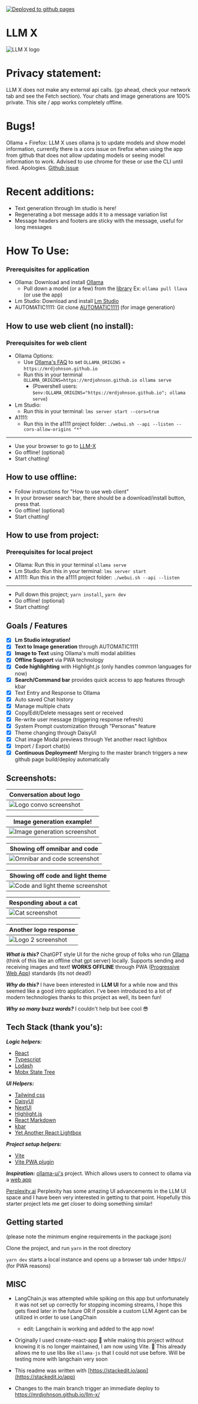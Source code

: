 [![Deployed to github pages](https://github.com/mrdjohnson/llm-x/actions/workflows/deploy_to_gh_pages.yml/badge.svg)](https://github.com/mrdjohnson/llm-x/actions/workflows/deploy_to_gh_pages.yml)

# LLM X

![LLM X logo](https://raw.githubusercontent.com/mrdjohnson/llm-X/main/public/LLMX.png)

# Privacy statement:

LLM X does not make any external api calls. (go ahead, check your network tab and see the Fetch section). Your chats and image generations are 100% private. This site / app works completely offline.

# Bugs!

Ollama + Firefox: LLM X uses ollama js to update models and show model information, currently there is a cors issue on firefox when using the app from github that does not allow updating models or seeing model information to work. Advised to use chrome for these or use the CLI until fixed. Apologies. [Github issue](https://github.com/ollama/ollama-js/issues/80)

# Recent additions:

- Text generation through lm studio is here! 
- Regenerating a bot message adds it to a message variation list
- Message headers and footers are sticky with the message, useful for long messages

# How To Use:

### Prerequisites for application

- Ollama: Download and install [Ollama](https://ollama.com/)
  - Pull down a model (or a few) from the [library](https://ollama.com/library) Ex: `ollama pull llava` (or use the app)
- Lm Studio:  Download and install [Lm Studio](https://lmstudio.ai/)
- AUTOMATIC1111: Git clone [AUTOMATIC1111](https://github.com/AUTOMATIC1111/stable-diffusion-webui?tab=readme-ov-file#installation-and-running) (for image generation)

## How to use web client (no install):

### Prerequisites for web client
- Ollama Options: 
  - Use [Ollama's FAQ](https://github.com/ollama/ollama/blob/main/docs/faq.md#how-do-i-configure-ollama-server) to set `OLLAMA_ORIGINS` = `https://mrdjohnson.github.io`
  - Run this in your terminal `OLLAMA_ORIGINS=https://mrdjohnson.github.io ollama serve`
    - (Powershell users: `$env:OLLAMA_ORIGINS="https://mrdjohnson.github.io"; ollama serve`)
- Lm Studio:
  - Run this in your terminal: `lms server start --cors=true`
- A1111: 
  - Run this in the a1111 project folder: `./webui.sh --api --listen --cors-allow-origins "*"` 
---
- Use your browser to go to [LLM-X](https://mrdjohnson.github.io/llm-x/)
- Go offline! (optional)
- Start chatting!

## How to use offline:

- Follow instructions for "How to use web client"
- In your browser search bar, there should be a download/install button, press that.
- Go offline! (optional)
- Start chatting!

## How to use from project:

### Prerequisites for local project
- Ollama: Run this in your terminal `ollama serve`
- Lm Studio: Run this in your terminal: `lms server start`
- A1111: Run this in the a1111 project folder: `./webui.sh --api --listen` 
---

- Pull down this project; `yarn install`, `yarn dev`
- Go offline! (optional)
- Start chatting!

## Goals / Features

- [x] **Lm Studio integration!**
- [x] **Text to Image generation** through AUTOMATIC1111
- [x] **Image to Text** using Ollama's multi modal abilities
- [x] **Offline Support** via PWA technology
- [x] **Code highlighting** with Highlight.js (only handles common languages for now)
- [x] **Search/Command bar** provides quick access to app features through kbar
- [x] Text Entry and Response to Ollama
- [x] Auto saved Chat history
- [x] Manage multiple chats
- [x] Copy/Edit/Delete messages sent or received
- [x] Re-write user message (triggering response refresh)
- [x] System Prompt customization through "Personas" feature
- [x] Theme changing through DaisyUI
- [x] Chat image Modal previews through Yet another react lightbox
- [x] Import / Export chat(s)
- [x] **Continuous Deployment!** Merging to the master branch triggers a new github page build/deploy automatically

## Screenshots:

| Conversation about logo                                                                                                 |
| ----------------------------------------------------------------------------------------------------------------------- |
| ![Logo convo screenshot](https://raw.githubusercontent.com/mrdjohnson/llm-X/main/screenshots/Screenshot-logo-convo.png) |

| Image generation example!                                                                                                             |
| ------------------------------------------------------------------------------------------------------------------------------------- |
| ![Image generation screenshot](https://raw.githubusercontent.com/mrdjohnson/llm-X/main/screenshots/Screenshot-image-generation-1.png) |

| Showing off omnibar and code                                                                                                    |
| ------------------------------------------------------------------------------------------------------------------------------- |
| ![Omnibar and code screenshot](https://raw.githubusercontent.com/mrdjohnson/llm-X/main/screenshots/Screenshot-omnibar-code.png) |

| Showing off code and light theme                                                                                                  |
| --------------------------------------------------------------------------------------------------------------------------------- |
| ![Code and light theme screenshot](https://raw.githubusercontent.com/mrdjohnson/llm-X/main/screenshots/Screenshot-code-light.png) |

| Responding about a cat                                                                                    |
| --------------------------------------------------------------------------------------------------------- |
| ![Cat screenshot](https://raw.githubusercontent.com/mrdjohnson/llm-X/main/screenshots/Screenshot-cat.png) |

| Another logo response                                                                                           |
| --------------------------------------------------------------------------------------------------------------- |
| ![Logo 2 screenshot](https://raw.githubusercontent.com/mrdjohnson/llm-X/main/screenshots/Screenshot-logo-1.png) |

**_What is this?_**
ChatGPT style UI for the niche group of folks who run [Ollama](https://ollama.com/) (think of this like an offline chat gpt server) locally. Supports sending and receiving images and text!
**WORKS OFFLINE** through PWA ([Progressive Web App](https://web.dev/explore/progressive-web-apps)) standards (its not dead!)

**_Why do this?_**
I have been interested in **LLM UI** for a while now and this seemed like a good intro application.
I've been introduced to a lot of modern technologies thanks to this project as well, its been fun!

**_Why so many buzz words?_**
I couldn't help but bee cool 😎

## Tech Stack (thank you's):

**_Logic helpers:_**

- [React](https://react.dev/)
- [Typescript](https://www.typescriptlang.org/)
- [Lodash](https://lodash.com/docs/4.17.15)
- [Mobx State Tree](https://mobx-state-tree.js.org/intro/welcome)

**_UI Helpers:_**

- [Tailwind css](https://tailwindcss.com/)
- [DaisyUI](https://daisyui.com/)
- [NextUI](https://nextui.org/)
- [Highlight.js](https://www.npmjs.com/package/highlight.js)
- [React Markdown](https://www.npmjs.com/package/react-markdown)
- [kbar](https://www.npmjs.com/package/kbar)
- [Yet Another React Lightbox](https://yet-another-react-lightbox.com/)

**_Project setup helpers:_**

- [Vite](https://vitejs.dev/)
- [Vite PWA plugin](https://vite-pwa-org.netlify.app/)

**_Inspiration:_**
[ollama-ui's](https://github.com/ollama-ui/ollama-ui) project. Which allows users to connect to ollama via a [web app](https://ollama-ui.github.io/ollama-ui/)

[Perplexity.ai](https://www.perplexity.ai/) Perplexity has some amazing UI advancements in the LLM UI space and I have been very interested in getting to that point. Hopefully this starter project lets me get closer to doing something similar!

## Getting started

(please note the minimum engine requirements in the package json)

Clone the project, and run `yarn` in the root directory

`yarn dev` starts a local instance and opens up a browser tab under https:// (for PWA reasons)

## MISC

- LangChain.js was attempted while spiking on this app but unfortunately it was not set up correctly for stopping incoming streams, I hope this gets fixed later in the future OR if possible a custom LLM Agent can be utilized in order to use LangChain

  - edit: Langchain is working and added to the app now!

- Originally I used create-react-app 👴 while making this project without knowing it is no longer maintained, I am now using Vite. 🤞 This already allows me to use libs like `ollama-js` that I could not use before. Will be testing more with langchain very soon

- This readme was written with [https://stackedit.io/app](https://stackedit.io/app)

- Changes to the main branch trigger an immediate deploy to https://mrdjohnson.github.io/llm-x/
